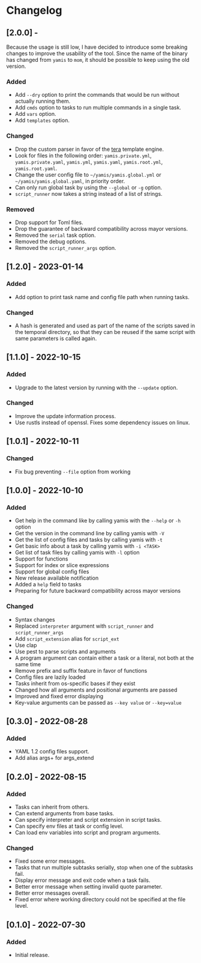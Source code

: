 # Changelog

## [2.0.0] - 

Because the usage is still low, I have decided to introduce some breaking changes
to improve the usability of the tool. Since the name of the binary has changed from
`yamis` to `mom`, it should be possible to keep using the old version.

### Added
- Add `--dry` option to print the commands that would be run without actually running them.
- Add `cmds` option to tasks to run multiple commands in a single task.
- Add `vars` option.
- Add `templates` option.

### Changed
- Drop the custom parser in favor of the [tera](https://tera.netlify.app/) template engine.
- Look for files in the following order: `yamis.private.yml`, `yamis.private.yaml`, `yamis.yml`, `yamis.yaml`, `yamis.root.yml`, `yamis.root.yaml`.
- Change the user config file to `~/yamis/yamis.global.yml` or `~/yamis/yamis.global.yaml`, in priority order.
- Can only run global task by using the `--global` or `-g` option.
- `script_runner` now takes a string instead of a list of strings.

### Removed
- Drop support for Toml files.
- Drop the guarantee of backward compatibility across mayor versions.
- Removed the `serial` task option.
- Removed the debug options.
- Removed the `script_runner_args` option.

## [1.2.0] - 2023-01-14

### Added
- Add option to print task name and config file path when running tasks.

### Changed
- A hash is generated and used as part of the name of the scripts saved in the temporal
 directory, so that they can be reused if the same script with same parameters is called
 again.

## [1.1.0] - 2022-10-15
### Added
- Upgrade to the latest version by running with the `--update` option.

### Changed
- Improve the update information process.
- Use rustls instead of openssl. Fixes some dependency issues on linux.

## [1.0.1] - 2022-10-11
### Changed
- Fix bug preventing `--file` option from working

## [1.0.0] - 2022-10-10
### Added
- Get help in the command like by calling yamis with the `--help` or `-h` option
- Get the version in the command line by calling yamis with `-V`
- Get the list of config files and tasks by calling yamis with `-t`
- Get basic info about a task by calling yamis with `-i <TASK>`
- Get list of task files by calling yamis with `-l` option
- Support for functions
- Support for index or slice expressions
- Support for global config files
- New release available notification
- Added a `help` field to tasks
- Preparing for future backward compatibility across mayor versions

### Changed
- Syntax changes
- Replaced `interpreter` argument with `script_runner` and `script_runner_args`
- Add `script_extension` alias for `script_ext`
- Use clap
- Use pest to parse scripts and arguments
- A program argument can contain either a task or a literal, not both at the same time
- Remove prefix and suffix feature in favor of functions
- Config files are lazily loaded
- Tasks inherit from os-specific bases if they exist
- Changed how all arguments and positional arguments are passed
- Improved and fixed error displaying
- Key-value arguments can be passed as `--key value` or `--key=value`

## [0.3.0] - 2022-08-28
### Added
- YAML 1.2 config files support.
- Add alias args+ for args_extend

## [0.2.0] - 2022-08-15
### Added
- Tasks can inherit from others.
- Can extend arguments from base tasks.
- Can specify interpreter and script extension in script tasks.
- Can specify env files at task or config level.
- Can load env variables into script and program arguments.

### Changed
- Fixed some error messages.
- Tasks that run multiple subtasks serially, stop when one of the subtasks fail.
- Display error message and exit code when a task fails.
- Better error message when setting invalid quote parameter.
- Better error messages overall.
- Fixed error where working directory could not be specified at the file level.

## [0.1.0] - 2022-07-30
### Added
- Initial release.
